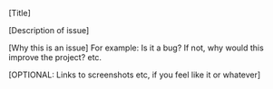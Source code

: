 [Title]

[Description of issue]

[Why this is an issue]
For example: Is it a bug? If not, why would this improve the project? etc.

[OPTIONAL: Links to screenshots etc, if you feel like it or whatever]
